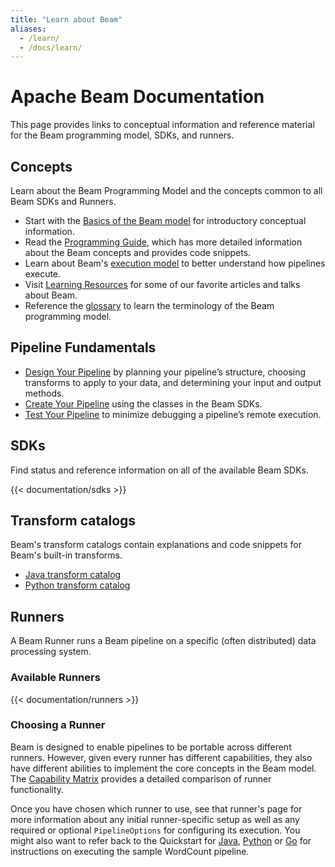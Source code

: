 ```yaml
---
title: "Learn about Beam"
aliases:
  - /learn/
  - /docs/learn/
---
```


<!--
Licensed under the Apache License, Version 2.0 (the "License");
you may not use this file except in compliance with the License.
You may obtain a copy of the License at

http://www.apache.org/licenses/LICENSE-2.0

Unless required by applicable law or agreed to in writing, software
distributed under the License is distributed on an "AS IS" BASIS,
WITHOUT WARRANTIES OR CONDITIONS OF ANY KIND, either express or implied.
See the License for the specific language governing permissions and
limitations under the License.
-->

# Apache Beam Documentation

This page provides links to conceptual information and reference material for
the Beam programming model, SDKs, and runners.

## Concepts

Learn about the Beam Programming Model and the concepts common to all Beam SDKs
and Runners.

* Start with the [Basics of the Beam model](/documentation/basics/) for
  introductory conceptual information.
* Read the [Programming Guide](/documentation/programming-guide/), which
  has more detailed information about the Beam concepts and provides code
  snippets.
* Learn about Beam's [execution model](/documentation/runtime/model) to better
  understand how pipelines execute.
* Visit [Learning Resources](/documentation/resources/learning-resources) for
  some of our favorite articles and talks about Beam.
* Reference the [glossary](/documentation/glossary) to learn the terminology of the
  Beam programming model.

## Pipeline Fundamentals

* [Design Your Pipeline](/documentation/pipelines/design-your-pipeline/) by
  planning your pipeline’s structure, choosing transforms to apply to your data,
  and determining your input and output methods.
* [Create Your Pipeline](/documentation/pipelines/create-your-pipeline/) using
  the classes in the Beam SDKs.
* [Test Your Pipeline](/documentation/pipelines/test-your-pipeline/) to minimize
  debugging a pipeline’s remote execution.

## SDKs

Find status and reference information on all of the available Beam SDKs.

{{< documentation/sdks >}}

## Transform catalogs

Beam's transform catalogs contain explanations and code snippets for Beam's
built-in transforms.

 * [Java transform catalog](/documentation/transforms/java/overview/)
 * [Python transform catalog](/documentation/transforms/python/overview/)

## Runners

A Beam Runner runs a Beam pipeline on a specific (often distributed) data
processing system.

### Available Runners

{{< documentation/runners >}}

### Choosing a Runner

Beam is designed to enable pipelines to be portable across different runners.
However, given every runner has different capabilities, they also have different
abilities to implement the core concepts in the Beam model. The
[Capability Matrix](/documentation/runners/capability-matrix/) provides a
detailed comparison of runner functionality.

Once you have chosen which runner to use, see that runner's page for more
information about any initial runner-specific setup as well as any required or
optional `PipelineOptions` for configuring its execution. You might also want to
refer back to the Quickstart for [Java](/get-started/quickstart-java),
[Python](/get-started/quickstart-py) or [Go](/get-started/quickstart-go) for
instructions on executing the sample WordCount pipeline.

